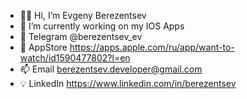 - 👋🏼 Hi, I’m Evgeny Berezentsev
- 🌱 I’m currently working on my IOS Apps
- 📨 Telegram @berezentsev_ev 
- 📱 AppStore https://apps.apple.com/ru/app/want-to-watch/id1590477802?l=en
- 📫 Email berezentsev.developer@gmail.com
- 💡 LinkedIn https://www.linkedin.com/in/berezentsev
        

<!---
BerezentsevEvgeny/BerezentsevEvgeny is a ✨ special ✨ repository because its `README.md` (this file) appears on your GitHub profile.
You can click the Preview link to take a look at your changes.
--->
